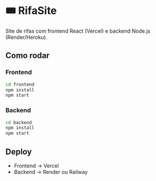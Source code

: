# 🎟️ RifaSite

Site de rifas com frontend React (Vercel) e backend Node.js (Render/Heroku).

## Como rodar

### Frontend
```bash
cd frontend
npm install
npm start
```

### Backend
```bash
cd backend
npm install
npm start
```

## Deploy

- Frontend → Vercel
- Backend → Render ou Railway
